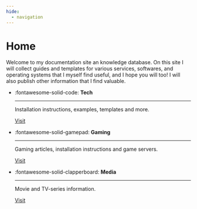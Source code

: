 ```yaml
---
hide:
  - navigation
---
```


# Home

Welcome to my documentation site an knowledge database. On this site I will collect guides and templates for various services, softwares, and operating systems that I myself find useful, and I hope you will too! I will also publish other information that I find valuable.

<div class="grid cards" markdown>

- 	:fontawesome-solid-code: **Tech**

	---

	Installation instructions, examples, templates and more.
	
	[Visit](./tech/index.md)

- 	:fontawesome-solid-gamepad: **Gaming**

	---

	Gaming articles, installation instructions and game servers.

	[Visit](./gaming/index.md)

- 	:fontawesome-solid-clapperboard: **Media**

	---

	Movie and TV-series information.

	[Visit](./media/index.md)

</div>